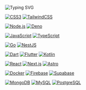 ![Typing SVG](https://img.shields.io/badge/Iván-González-success?style=for-the-badge&logo=appveyor&color=blue)

[![CSS3](https://img.shields.io/badge/CSS3-000000?style=for-the-badge&logo=CSS3&logoColor=#1572B6)]()
[![TailwindCSS](https://img.shields.io/badge/TailwindCSS-000000?style=for-the-badge&logo=TailwindCSS&logoColor=#1572B6)](https://tailwindcss.com/)

[![Node.js](https://img.shields.io/badge/Node.js-000000?style=for-the-badge&logo=Node.js&logoColor=#339933)](https://nodejs.org/)
[![Deno](https://img.shields.io/badge/Deno-000000?style=for-the-badge&logo=Deno&logoColor=#FFFFFF)](https://deno.dev/)

[![JavaScript](https://img.shields.io/badge/JavaScript-000000?style=for-the-badge&logo=JavaScript&logoColor=#F7DF1E)]()
[![TypeScript](https://img.shields.io/badge/TypeScript-000000?style=for-the-badge&logo=TypeScript&logoColor=#3178C6)](https://www.typescriptlang.org/)

[![Go](https://img.shields.io/badge/Go-000000?style=for-the-badge&logo=Go&logoColor=#00ADD8)](https://go.dev/)
[![NestJS](https://img.shields.io/badge/NestJS-000000?style=for-the-badge&logo=NestJS&logoColor=#E0234E)](https://nestjs.com/)

[![Dart](https://img.shields.io/badge/Dart-000000?style=for-the-badge&logo=Dart)](https://dart.dev/)
[![Flutter](https://img.shields.io/badge/Flutter-000000?style=for-the-badge&logo=Flutter)](https://flutter.dev/)
[![Kotlin](https://img.shields.io/badge/Kotlin-000000?style=for-the-badge&logo=Kotlin&logoColor=#7F52FF)](https://kotlinlang.org/)

[![React](https://img.shields.io/badge/React-000000?style=for-the-badge&logo=React&logoColor=#61DAFB)](https://es.reactjs.org/)
[![Next.js](https://img.shields.io/badge/Next.js-000000?style=for-the-badge&logo=Next.js&logoColor=#FFFFFF)](https://nextjs.org/)
[![Astro](https://img.shields.io/badge/Astro-000000?style=for-the-badge&logo=Astro&logoColor=#FF5D01)](https://astro.build/)

[![Docker](https://img.shields.io/badge/Docker-000000?style=for-the-badge&logo=Docker&logoColor=#2496ED)](https://www.docker.com/)
[![Firebase](https://img.shields.io/badge/Firebase-000000?style=for-the-badge&logo=Firebase&logoColor=#FFCA28)](https://firebase.google.com/)
[![Supabase](https://img.shields.io/badge/Supabase-000000?style=for-the-badge&logo=Supabase&logoColor=#FFCA28)](https://supabase.com/)

[![MongoDB](https://img.shields.io/badge/MongoDB-000000?style=for-the-badge&logo=MongoDB&logoColor=#47A248)](https://www.mongodb.com/)
[![MySQL](https://img.shields.io/badge/MySQL-000000?style=for-the-badge&logo=MySQL&logoColor=#4479A1)](https://www.mysql.com/)
[![PostgreSQL](https://img.shields.io/badge/PostgreSQL-000000?style=for-the-badge&logo=PostgreSQL&logoColor=#4169E1)](https://www.postgresql.org/)
